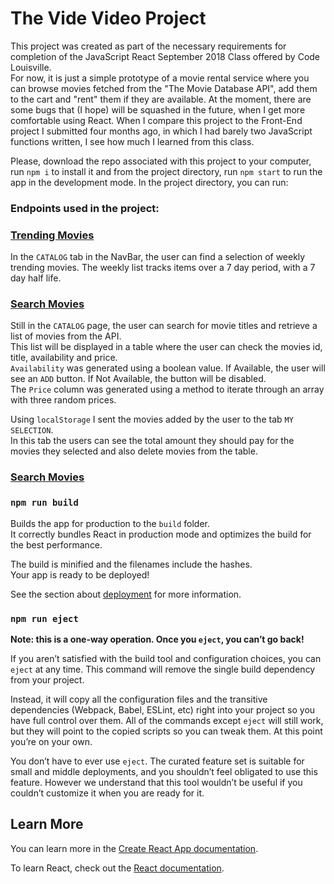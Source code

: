 # The Vide Video Project

This project was created as part of the necessary requirements for completion of the JavaScript React September 2018 Class offered by Code Louisville.<br>
For now, it is just a simple prototype of a movie rental service where you can browse movies fetched from the "The Movie Database API", add them to the cart and "rent" them if they are available.
At the moment, there are some bugs that (I hope) will be squashed in the future, when I get more comfortable using React.
When I compare this project to the Front-End project I submitted four months ago, in which I had barely two JavaScript functions written, I see how much I learned from this class.

Please, download the repo associated with this project to your computer, run `npm i` to install it and from the project directory, run `npm start` to run the app in the development mode.
In the project directory, you can run:

### Endpoints used in the project:

### [Trending Movies](https://developers.themoviedb.org/3/trending/get-trending)

In the `CATALOG` tab in the NavBar, the user can find a selection of weekly trending movies. The weekly list tracks items over a 7 day period, with a 7 day half life.

### [Search Movies](https://developers.themoviedb.org/3/search/search-movies)

Still in the `CATALOG` page, the user can search for movie titles and retrieve a list of movies from the API.<br>
This list will be displayed in a table where the user can check the movies id, title, availability and price.<br>
`Availability` was generated using a boolean value. If Available, the user will see an `ADD` button. If Not Available, the button will be disabled.<br>
The `Price` column was generated using a method to iterate through an array with three random prices.<br>

Using `localStorage` I sent the movies added by the user to the tab `MY SELECTION`.<br>
In this tab the users can see the total amount they should pay for the movies they selected and also delete movies from the table.

### [Search Movies](https://developers.themoviedb.org/3/search/search-movies)

### `npm run build`

Builds the app for production to the `build` folder.<br>
It correctly bundles React in production mode and optimizes the build for the best performance.

The build is minified and the filenames include the hashes.<br>
Your app is ready to be deployed!

See the section about [deployment](https://facebook.github.io/create-react-app/docs/deployment) for more information.

### `npm run eject`

**Note: this is a one-way operation. Once you `eject`, you can’t go back!**

If you aren’t satisfied with the build tool and configuration choices, you can `eject` at any time. This command will remove the single build dependency from your project.

Instead, it will copy all the configuration files and the transitive dependencies (Webpack, Babel, ESLint, etc) right into your project so you have full control over them. All of the commands except `eject` will still work, but they will point to the copied scripts so you can tweak them. At this point you’re on your own.

You don’t have to ever use `eject`. The curated feature set is suitable for small and middle deployments, and you shouldn’t feel obligated to use this feature. However we understand that this tool wouldn’t be useful if you couldn’t customize it when you are ready for it.

## Learn More

You can learn more in the [Create React App documentation](https://facebook.github.io/create-react-app/docs/getting-started).

To learn React, check out the [React documentation](https://reactjs.org/).
